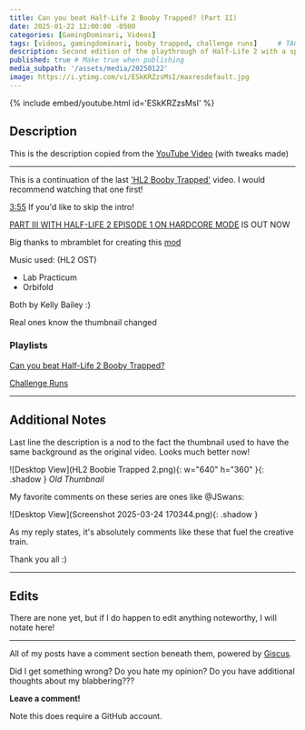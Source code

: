 ```yaml
---
title: Can you beat Half-Life 2 Booby Trapped? (Part II)
date: 2025-01-22 12:00:00 -0500
categories: [GamingDominari, Videos]
tags: [videos, gamingdominari, booby trapped, challenge runs]     # TAG names should always be lowercase
description: Second edition of the playthrough of Half-Life 2 with a special twist...
published: true # Make true when publishing
media_subpath: '/assets/media/20250122'
image: https://i.ytimg.com/vi/ESkKRZzsMsI/maxresdefault.jpg
---
```

{% include embed/youtube.html id='ESkKRZzsMsI' %}

## Description
This is the description copied from the [YouTube Video](https://youtu.be/ESkKRZzsMsI?si=omFRGcQjVKbEDZ8q) (with tweaks made)

---

This is a continuation of the last ['HL2 Booby Trapped'](https://youtu.be/CJ8EYpdluQE) video. I would recommend watching that one first!

[3:55](https://www.youtube.com/watch?v=ESkKRZzsMsI&list=PLlSIK6zoVzZls2U3I7WiR-1oZZHYnFqMd&index=2&t=235s) If you'd like to skip the intro!

[PART III WITH HALF-LIFE 2 EPISODE 1 ON HARDCORE MODE](https://youtu.be/Fd7aFmK5l0U) IS OUT NOW

Big thanks to mbramblet for creating this [mod](https://gamebanana.com/mods/35682)

Music used: (HL2 OST)
- Lab Practicum
- Orbifold

Both by Kelly Bailey :)

Real ones know the thumbnail changed

### Playlists

[Can you beat Half-Life 2 Booby Trapped?](https://youtube.com/playlist?list=PLlSIK6zoVzZls2U3I7WiR-1oZZHYnFqMd&si=Bv_Cv1pyNZ6Pgmtr)

[Challenge Runs](https://youtube.com/playlist?list=PLlSIK6zoVzZm0iiHWe2k1Fp2QvnbsKEaw&si=0JmIqcsYQQJV-T9z)

---

## Additional Notes

Last line the description is a nod to the fact the thumbnail used to have the same background as the original video. Looks much better now!

![Desktop View](HL2 Boobie Trapped 2.png){: w="640" h="360" }{: .shadow }
_Old Thumbnail_

My favorite comments on these series are ones like @JSwans:

![Desktop View](Screenshot 2025-03-24 170344.png){: .shadow }

As my reply states, it's absolutely comments like these that fuel the creative train.

Thank you all :)

---

## Edits

There are none yet, but if I do happen to edit anything noteworthy, I will notate here!

---

All of my posts have a comment section beneath them, powered by [Giscus](https://giscus.app/).

Did I get something wrong? Do you hate my opinion? Do you have additional thoughts about my blabbering???

**Leave a comment!**

Note this does require a GitHub account.